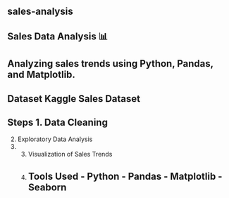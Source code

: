 ## sales-analysis
## Sales Data Analysis 📊 
## Analyzing sales trends using Python, Pandas, and Matplotlib.  
## Dataset Kaggle Sales Dataset  
## Steps 1. Data Cleaning 
2. Exploratory Data Analysis
3. 3. Visualization of Sales Trends
   4. ## Tools Used - Python - Pandas - Matplotlib - Seaborn
